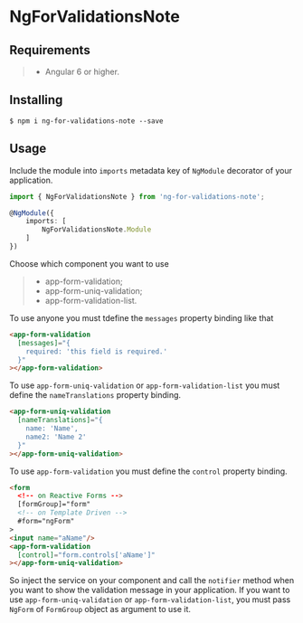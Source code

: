 # NgForValidationsNote

## Requirements

>- Angular 6 or higher.

## Installing

	$ npm i ng-for-validations-note --save

## Usage

Include the module into ```imports``` metadata key of ```NgModule``` decorator of your application.

```typescript
import { NgForValidationsNote } from 'ng-for-validations-note';

@NgModule({
    imports: [
        NgForValidationsNote.Module
    ]
})
```

Choose which component you want to use

>- app-form-validation;
>- app-form-uniq-validation;
>- app-form-validation-list.

To use anyone you must tdefine the ```messages``` property binding like that

```html
<app-form-validation
  [messages]="{
    required: 'this field is required.'
  }"
></app-form-validation>
```

To use ```app-form-uniq-validation``` or ```app-form-validation-list``` you must define the ```nameTranslations``` property binding.

```html
<app-form-uniq-validation
  [nameTranslations]="{
    name: 'Name',
	name2: 'Name 2'
  }"
></app-form-uniq-validation>
```

To use ```app-form-validation``` you must define the ```control``` property binding.

```html
<form
  <!-- on Reactive Forms -->
  [formGroup]="form"
  <!-- on Template Driven -->
  #form="ngForm"
>
<input name="aName"/>
<app-form-validation
  [control]="form.controls['aName']"
></app-form-uniq-validation>
```

So inject the service on your component and call the ```notifier``` method when you want to show the validation message in your application. If you want to use ```app-form-uniq-validation``` or ```app-form-validation-list```, you must pass ```NgForm``` of ```FormGroup``` object as argument to use it.

